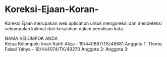 # Koreksi-Ejaan-Koran-
Koreksi Ejaan merupakan web aplication untuk mengoreksi dan mendeteksi sekumpulan kalimat dari kesalahan dalam penulisan kata.

NAMA KELOMPOK ANDA <br/>
Ketua Kelompok: Iman Kahfi Aliza - 19/440887/TK/48681
Anggota 1: Thoriq Faisal Yahya - 19/444074/TK/49270
Anggota 2: 
Anggota 3: 

